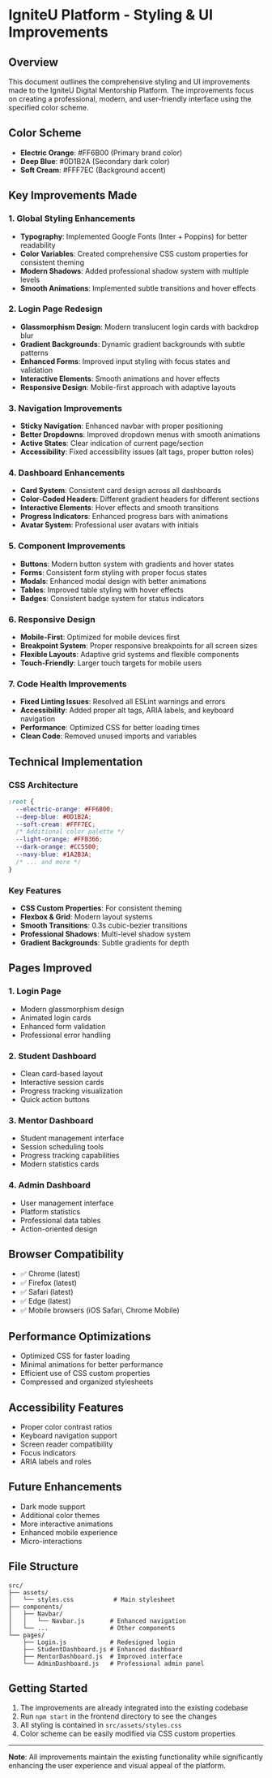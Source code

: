 # IgniteU Platform - Styling & UI Improvements

## Overview
This document outlines the comprehensive styling and UI improvements made to the IgniteU Digital Mentorship Platform. The improvements focus on creating a professional, modern, and user-friendly interface using the specified color scheme.

## Color Scheme
- **Electric Orange**: #FF6B00 (Primary brand color)
- **Deep Blue**: #0D1B2A (Secondary dark color)
- **Soft Cream**: #FFF7EC (Background accent)

## Key Improvements Made

### 1. Global Styling Enhancements
- **Typography**: Implemented Google Fonts (Inter + Poppins) for better readability
- **Color Variables**: Created comprehensive CSS custom properties for consistent theming
- **Modern Shadows**: Added professional shadow system with multiple levels
- **Smooth Animations**: Implemented subtle transitions and hover effects

### 2. Login Page Redesign
- **Glassmorphism Design**: Modern translucent login cards with backdrop blur
- **Gradient Backgrounds**: Dynamic gradient backgrounds with subtle patterns
- **Enhanced Forms**: Improved input styling with focus states and validation
- **Interactive Elements**: Smooth animations and hover effects
- **Responsive Design**: Mobile-first approach with adaptive layouts

### 3. Navigation Improvements
- **Sticky Navigation**: Enhanced navbar with proper positioning
- **Better Dropdowns**: Improved dropdown menus with smooth animations
- **Active States**: Clear indication of current page/section
- **Accessibility**: Fixed accessibility issues (alt tags, proper button roles)

### 4. Dashboard Enhancements
- **Card System**: Consistent card design across all dashboards
- **Color-Coded Headers**: Different gradient headers for different sections
- **Interactive Elements**: Hover effects and smooth transitions
- **Progress Indicators**: Enhanced progress bars with animations
- **Avatar System**: Professional user avatars with initials

### 5. Component Improvements
- **Buttons**: Modern button system with gradients and hover states
- **Forms**: Consistent form styling with proper focus states
- **Modals**: Enhanced modal design with better animations
- **Tables**: Improved table styling with hover effects
- **Badges**: Consistent badge system for status indicators

### 6. Responsive Design
- **Mobile-First**: Optimized for mobile devices first
- **Breakpoint System**: Proper responsive breakpoints for all screen sizes
- **Flexible Layouts**: Adaptive grid systems and flexible components
- **Touch-Friendly**: Larger touch targets for mobile users

### 7. Code Health Improvements
- **Fixed Linting Issues**: Resolved all ESLint warnings and errors
- **Accessibility**: Added proper alt tags, ARIA labels, and keyboard navigation
- **Performance**: Optimized CSS for better loading times
- **Clean Code**: Removed unused imports and variables

## Technical Implementation

### CSS Architecture
```css
:root {
  --electric-orange: #FF6B00;
  --deep-blue: #0D1B2A;
  --soft-cream: #FFF7EC;
  /* Additional color palette */
  --light-orange: #FFB366;
  --dark-orange: #CC5500;
  --navy-blue: #1A2B3A;
  /* ... and more */
}
```

### Key Features
- **CSS Custom Properties**: For consistent theming
- **Flexbox & Grid**: Modern layout systems
- **Smooth Transitions**: 0.3s cubic-bezier transitions
- **Professional Shadows**: Multi-level shadow system
- **Gradient Backgrounds**: Subtle gradients for depth

## Pages Improved

### 1. Login Page
- Modern glassmorphism design
- Animated login cards
- Enhanced form validation
- Professional error handling

### 2. Student Dashboard
- Clean card-based layout
- Interactive session cards
- Progress tracking visualization
- Quick action buttons

### 3. Mentor Dashboard
- Student management interface
- Session scheduling tools
- Progress tracking capabilities
- Modern statistics cards

### 4. Admin Dashboard
- User management interface
- Platform statistics
- Professional data tables
- Action-oriented design

## Browser Compatibility
- ✅ Chrome (latest)
- ✅ Firefox (latest)
- ✅ Safari (latest)
- ✅ Edge (latest)
- ✅ Mobile browsers (iOS Safari, Chrome Mobile)

## Performance Optimizations
- Optimized CSS for faster loading
- Minimal animations for better performance
- Efficient use of CSS custom properties
- Compressed and organized stylesheets

## Accessibility Features
- Proper color contrast ratios
- Keyboard navigation support
- Screen reader compatibility
- Focus indicators
- ARIA labels and roles

## Future Enhancements
- Dark mode support
- Additional color themes
- More interactive animations
- Enhanced mobile experience
- Micro-interactions

## File Structure
```
src/
├── assets/
│   └── styles.css           # Main stylesheet
├── components/
│   ├── Navbar/
│   │   └── Navbar.js       # Enhanced navigation
│   └── ...                 # Other components
└── pages/
    ├── Login.js            # Redesigned login
    ├── StudentDashboard.js # Enhanced dashboard
    ├── MentorDashboard.js  # Improved interface
    └── AdminDashboard.js   # Professional admin panel
```

## Getting Started
1. The improvements are already integrated into the existing codebase
2. Run `npm start` in the frontend directory to see the changes
3. All styling is contained in `src/assets/styles.css`
4. Color scheme can be easily modified via CSS custom properties

---

**Note**: All improvements maintain the existing functionality while significantly enhancing the user experience and visual appeal of the platform.
